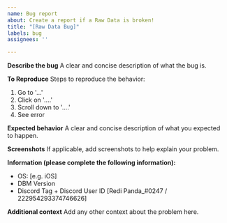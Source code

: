 ```yaml
---
name: Bug report
about: Create a report if a Raw Data is broken!
title: "[Raw Data Bug]"
labels: bug
assignees: ''

---
```


**Describe the bug**
A clear and concise description of what the bug is.

**To Reproduce**
Steps to reproduce the behavior:
1. Go to '...'
2. Click on '....'
3. Scroll down to '....'
4. See error

**Expected behavior**
A clear and concise description of what you expected to happen.

**Screenshots**
If applicable, add screenshots to help explain your problem.

**Information (please complete the following information):**
 - OS: [e.g. iOS]
 - DBM Version
 - Discord Tag + Discord User ID [Redi Panda_#0247 / 222954293374746626]

**Additional context**
Add any other context about the problem here.
